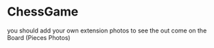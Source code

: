 # ChessGame
you should add your own extension photos to see the out come on the Board (Pieces Photos) 
